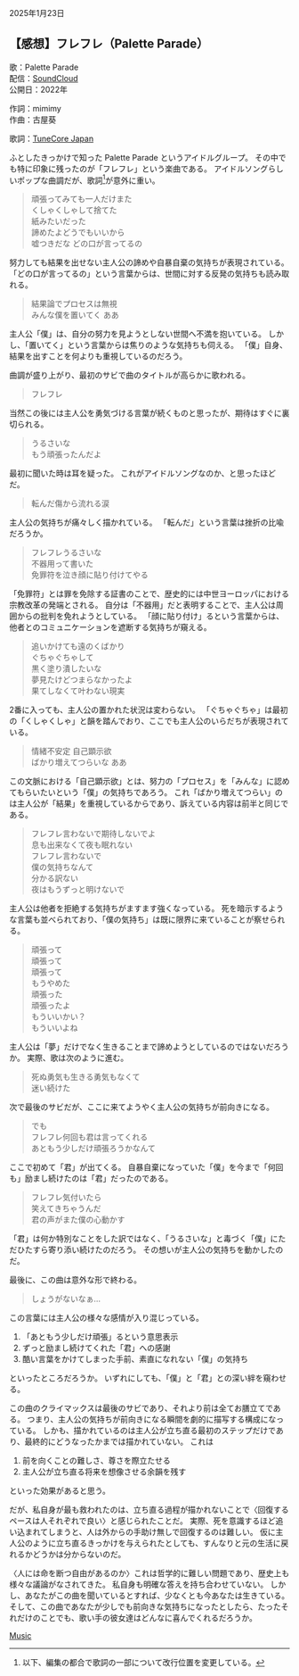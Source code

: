 2025年1月23日

## 【感想】フレフレ（Palette Parade）

歌：Palette Parade  
配信：[SoundCloud](https://soundcloud.com/user-83411977)  
公開日：2022年

作詞：mimimy  
作曲：古屋葵

歌詞：[TuneCore Japan](https://linkco.re/xS0bV93x/songs/1826210/lyrics?lang=ja)

ふとしたきっかけで知った Palette Parade というアイドルグループ。
その中でも特に印象に残ったのが「フレフレ」という楽曲である。
アイドルソングらしいポップな曲調だが、歌詞[^1]が意外に重い。

[^1]: 以下、編集の都合で歌詞の一部について改行位置を変更している。

> 頑張ってみても一人だけまた  
> くしゃくしゃして捨てた  
> 紙みたいだった  
> 諦めたよどうでもいいから  
> 嘘つきだな どの口が言ってるの

努力しても結果を出せない主人公の諦めや自暴自棄の気持ちが表現されている。
「どの口が言ってるの」という言葉からは、世間に対する反発の気持ちも読み取れる。

> 結果論でプロセスは無視  
> みんな僕を置いてく ああ

主人公「僕」は、自分の努力を見ようとしない世間へ不満を抱いている。
しかし、「置いてく」という言葉からは焦りのような気持ちも伺える。
「僕」自身、結果を出すことを何よりも重視しているのだろう。

曲調が盛り上がり、最初のサビで曲のタイトルが高らかに歌われる。

> フレフレ

当然この後には主人公を勇気づける言葉が続くものと思ったが、期待はすぐに裏切られる。

> うるさいな  
> もう頑張ったんだよ

最初に聞いた時は耳を疑った。
これがアイドルソングなのか、と思ったほどだ。

> 転んだ傷から流れる涙

主人公の気持ちが痛々しく描かれている。
「転んだ」という言葉は挫折の比喩だろうか。

> フレフレうるさいな  
> 不器用って書いた  
> 免罪符を泣き顔に貼り付けてやる

「免罪符」とは罪を免除する証書のことで、歴史的には中世ヨーロッパにおける宗教改革の発端とされる。
自分は「不器用」だと表明することで、主人公は周囲からの批判を免れようとしている。
「顔に貼り付け」るという言葉からは、他者とのコミュニケーションを遮断する気持ちが窺える。

> 追いかけても遠のくばかり  
> ぐちゃぐちゃして  
> 黒く塗り潰したいな  
> 夢見たけどつまらなかったよ  
> 果てしなくて叶わない現実

2番に入っても、主人公の置かれた状況は変わらない。
「ぐちゃぐちゃ」は最初の「くしゃくしゃ」と韻を踏んでおり、ここでも主人公のいらだちが表現されている。

> 情緒不安定 自己顕示欲  
> ばかり増えてつらいな ああ  

この文脈における「自己顕示欲」とは、努力の「プロセス」を「みんな」に認めてもらいたいという「僕」の気持ちであろう。
これ「ばかり増えてつらい」のは主人公が「結果」を重視しているからであり、訴えている内容は前半と同じである。

> フレフレ言わないで期待しないでよ  
> 息も出来なくて夜も眠れない  
> フレフレ言わないで  
> 僕の気持ちなんて  
> 分かる訳ない  
> 夜はもうずっと明けないで

主人公は他者を拒絶する気持ちがますます強くなっている。
死を暗示するような言葉も並べられており、「僕の気持ち」は既に限界に来ていることが察せられる。

> 頑張って  
> 頑張って  
> 頑張って  
> もうやめた  
> 頑張った  
> 頑張ったよ  
> もういいかい？  
> もういいよね  

主人公は「夢」だけでなく生きることまで諦めようとしているのではないだろうか。
実際、歌は次のように進む。

> 死ぬ勇気も生きる勇気もなくて  
> 迷い続けた

次で最後のサビだが、ここに来てようやく主人公の気持ちが前向きになる。

> でも  
> フレフレ何回も君は言ってくれる  
> あともう少しだけ頑張ろうかなんて

ここで初めて「君」が出てくる。
自暴自棄になっていた「僕」を今まで「何回も」励まし続けたのは「君」だったのである。

> フレフレ気付いたら  
> 笑えてきちゃうんだ  
> 君の声がまた僕の心動かす

「君」は何か特別なことをした訳ではなく、「うるさいな」と毒づく「僕」にただひたすら寄り添い続けたのだろう。
その想いが主人公の気持ちを動かしたのだ。

最後に、この曲は意外な形で終わる。

> しょうがないなぁ…

この言葉には主人公の様々な感情が入り混じっている。

1. 「あともう少しだけ頑張」るという意思表示
2. ずっと励まし続けてくれた「君」への感謝
3. 酷い言葉をかけてしまった手前、素直になれない「僕」の気持ち

といったところだろうか。
いずれにしても、「僕」と「君」との深い絆を窺わせる。

この曲のクライマックスは最後のサビであり、それより前は全てお膳立てである。
つまり、主人公の気持ちが前向きになる瞬間を劇的に描写する構成になっている。
しかも、描かれているのは主人公が立ち直る最初のステップだけであり、最終的にどうなったかまでは描かれていない。
これは

1. 前を向くことの難しさ、尊さを際立たせる
2. 主人公が立ち直る将来を想像させる余韻を残す

といった効果があると思う。

だが、私自身が最も救われたのは、立ち直る過程が描かれないことで〈回復するペースは人それぞれで良い〉と感じられたことだ。
実際、死を意識するほど追い込まれてしまうと、人は外からの手助け無しで回復するのは難しい。
仮に主人公のように立ち直るきっかけを与えられたとしても、すんなりと元の生活に戻れるかどうかは分からないのだ。

〈人には命を断つ自由があるのか〉これは哲学的に難しい問題であり、歴史上も様々な議論がなされてきた。
私自身も明確な答えを持ち合わせていない。
しかし、あなたがこの曲を聞いているとすれば、少なくとも今あなたは生きている。
そして、この曲であなたが少しでも前向きな気持ちになったとしたら、たったそれだけのことでも、歌い手の彼女達はどんなに喜んでくれるだろうか。

[Music](../README.md)
